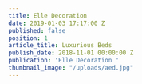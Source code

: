 ```yaml
---
title: Elle Decoration
date: 2019-01-03 17:17:00 Z
published: false
position: 1
article_title: Luxurious Beds
publish_date: 2018-11-01 00:00:00 Z
publication: 'Elle Decoration '
thumbnail_image: "/uploads/aed.jpg"
---
```


